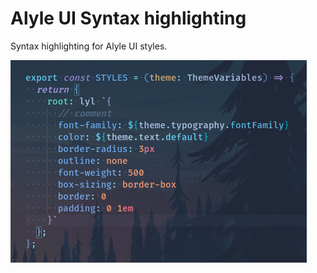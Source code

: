 # Alyle UI Syntax highlighting

Syntax highlighting for Alyle UI styles.

![Alyle UI Syntax highlighting](images/Screenshot.png)

